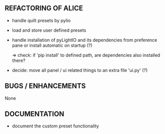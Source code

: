 ## REFACTORING OF ALICE
- handle quilt presets by pylio
- load and store user defined presets

- handle installation of pyLightIO and its dependencies from preference pane or
  install automatic on startup (?)

  => check: if 'pip install' to defined path, are dependencies also installed there?

- decide: move all panel / ui related things to an extra file 'ui.py' (?)

## BUGS / ENHANCEMENTS

None



## DOCUMENTATION

- document the custom preset functionality
